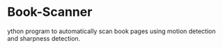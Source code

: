 # Book-Scanner
ython program to automatically scan book pages using motion detection and sharpness detection.
